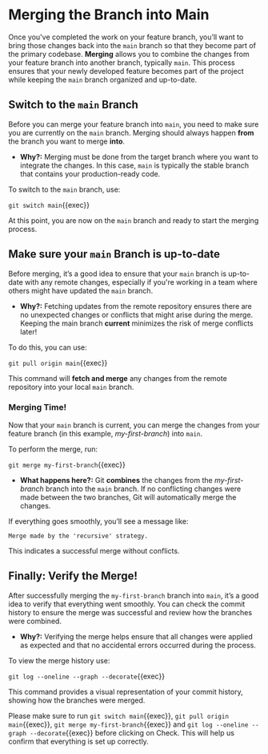 # Merging the Branch into Main

Once you've completed the work on your feature branch, you’ll want to bring those changes back into the `main` branch so that they become part of the primary codebase. **Merging** allows you to combine the changes from your feature branch into another branch, typically `main`. This process ensures that your newly developed feature becomes part of the project while keeping the `main` branch organized and up-to-date.

## Switch to the `main` Branch

Before you can merge your feature branch into `main`, you need to make sure you are currently on the `main` branch. Merging should always happen **from** the branch you want to merge **into**.

* **Why?:** Merging must be done from the target branch where you want to integrate the changes. In this case, `main` is typically the stable branch that contains your production-ready code.

To switch to the `main` branch, use:

`git switch main`{{exec}}

At this point, you are now on the `main` branch and ready to start the merging process.

## Make sure your `main` Branch is up-to-date

Before merging, it’s a good idea to ensure that your `main` branch is up-to-date with any remote changes, especially if you're working in a team where others might have updated the `main` branch.

* **Why?:** Fetching updates from the remote repository ensures there are no unexpected changes or conflicts that might arise during the merge. Keeping the main branch **current** minimizes the risk of merge conflicts later!

To do this, you can use: 

`git pull origin main`{{exec}}

This command will **fetch and merge** any changes from the remote repository into your local `main` branch.

### Merging Time!

Now that your `main` branch is current, you can merge the changes from your feature branch (in this example, *my-first-branch*) into `main`.

To perform the merge, run: 

`git merge my-first-branch`{{exec}}

* **What happens here?:** Git **combines** the changes from the *my-first-branch* branch into the `main` branch. If no conflicting changes were made between the two branches, Git will automatically merge the changes.

If everything goes smoothly, you’ll see a message like:

```
Merge made by the 'recursive' strategy.
```

This indicates a successful merge without conflicts.

## Finally: Verify the Merge!

After successfully merging the `my-first-branch` branch into `main`, it’s a good idea to verify that everything went smoothly. You can check the commit history to ensure the merge was successful and review how the branches were combined.

* **Why?:** Verifying the merge helps ensure that all changes were applied as expected and that no accidental errors occurred during the process.

To view the merge history use:

`git log --oneline --graph --decorate`{{exec}}

This command provides a visual representation of your commit history, showing how the branches were merged.

Please make sure to run `git switch main`{{exec}}, `git pull origin main`{{exec}}, `git merge my-first-branch`{{exec}} and `git log --oneline --graph --decorate`{{exec}} before clicking on Check. This will help us confirm that everything is set up correctly.
